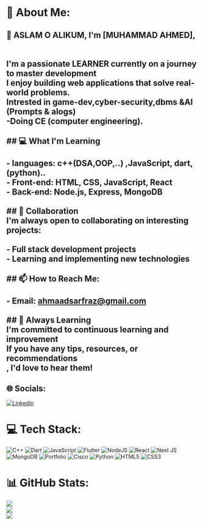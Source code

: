 # 💫 About Me:
## 👋 ASLAM O ALIKUM, I'm [MUHAMMAD AHMED],<br><br><br>I'm a passionate LEARNER currently on a journey to master development <br>I enjoy building web applications that solve real-world problems. <br>Intrested in game-dev,cyber-security,dbms &AI (Prompts & alogs)<br>-Doing CE (computer engineering).<br><br>## 💻 What I'm Learning<br><br>- **languages:** c++(DSA,OOP,..) ,JavaScript, dart,(python)..<br>- **Front-end:** HTML, CSS, JavaScript, React<br>- **Back-end:** Node.js, Express, MongoDB<br><br>## 🤝 Collaboration<br>I'm always open to collaborating on interesting projects:<br><br>- Full stack development projects<br>- Learning and implementing new technologies<br><br>## 📫 How to Reach Me:<br><br>- **Email:** ahmaadsarfraz@gmail.com<br><br>## 🌱 Always Learning<br>I'm committed to continuous learning and improvement<br> If you have any tips, resources, or recommendations<br>, I'd love to hear them!


## 🌐 Socials:
[![LinkedIn](https://img.shields.io/badge/LinkedIn-%230077B5.svg?logo=linkedin&logoColor=white)](https://linkedin.com/in/muhammadahmed41) 

# 💻 Tech Stack:
![C++](https://img.shields.io/badge/c++-%2300599C.svg?style=flat&logo=c%2B%2B&logoColor=white) ![Dart](https://img.shields.io/badge/dart-%230175C2.svg?style=flat&logo=dart&logoColor=white) ![JavaScript](https://img.shields.io/badge/javascript-%23323330.svg?style=flat&logo=javascript&logoColor=%23F7DF1E) ![Flutter](https://img.shields.io/badge/Flutter-%2302569B.svg?style=flat&logo=Flutter&logoColor=white) ![NodeJS](https://img.shields.io/badge/node.js-6DA55F?style=flat&logo=node.js&logoColor=white) ![React](https://img.shields.io/badge/react-%2320232a.svg?style=flat&logo=react&logoColor=%2361DAFB) ![Next JS](https://img.shields.io/badge/Next-black?style=flat&logo=next.js&logoColor=white) ![MongoDB](https://img.shields.io/badge/MongoDB-%234ea94b.svg?style=flat&logo=mongodb&logoColor=white) ![Portfolio](https://img.shields.io/badge/Portfolio-%23000000.svg?style=flat&logo=firefox&logoColor=#FF7139) ![Cisco](https://img.shields.io/badge/cisco-%23049fd9.svg?style=flat&logo=cisco&logoColor=black) ![Python](https://img.shields.io/badge/python-3670A0?style=flat&logo=python&logoColor=ffdd54) ![HTML5](https://img.shields.io/badge/html5-%23E34F26.svg?style=flat&logo=html5&logoColor=white) ![CSS3](https://img.shields.io/badge/css3-%231572B6.svg?style=flat&logo=css3&logoColor=white)
# 📊 GitHub Stats:
![](https://github-readme-stats.vercel.app/api?username=MUHAMMADAHMED41&theme=nightowl&hide_border=false&include_all_commits=false&count_private=false)<br/>
![](https://github-readme-streak-stats.herokuapp.com/?user=MUHAMMADAHMED41&theme=nightowl&hide_border=false)<br/>
![](https://github-readme-stats.vercel.app/api/top-langs/?username=MUHAMMADAHMED41&theme=nightowl&hide_border=false&include_all_commits=false&count_private=false&layout=compact)

<!-- Proudly created with GPRM ( https://gprm.itsvg.in ) -->
